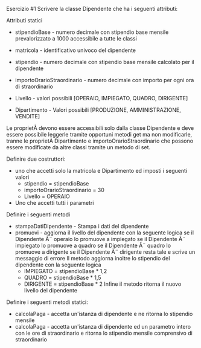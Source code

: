 Esercizio #1
Scrivere la classe Dipendente che ha i seguenti attributi:

Attributi statici
- stipendioBase - numero decimale con stipendio base mensile prevalorizzato a 1000 accessibile a tutte le classi

- matricola - identificativo univoco del dipendente
- stipendio - numero decimale con stipendio base mensile calcolato per il dipendente
- importoOrarioStraordinario - numero decimale con importo per ogni ora di straordinario
- Livello - valori possibili [OPERAIO, IMPIEGATO, QUADRO, DIRIGENTE]
- Dipartimento - Valori possibili [PRODUZIONE, AMMINISTRAZIONE, VENDITE]

Le proprietÃ  devono essere accessibili solo dalla classe Dipendente e deve essere possibile leggerle tramite opportuni metodi get ma non modificarle, tranne le proprietÃ  Dipartimento e importoOrarioStraordinario  che possono essere modificate da altre classi tramite un metodo di set.

Definire due costruttori: 
- uno che accetti solo la matricola e Dipartimento ed imposti i seguenti valori
	- stipendio = stipendioBase
	- importoOrarioStraordinario = 30
	- Livello = OPERAIO
- Uno che accetti tutti i parametri

Definire i seguenti metodi
- stampaDatiDipendente - Stampa i dati del dipendente
- promuovi - aggiorna il livello del dipendente con la seguente logica 
	se il Dipendente Ã¨ operaio lo promuove a impiegato
	se il Dipendente Ã¨ impiegato lo promuove a quadro
	se il Dipendente Ã¨ quadro lo promuove a dirigente
	se il Dipendente Ã¨ dirigente resta tale e scrive un messaggio di errore
  Il metodo aggiorna inoltre lo stipendio del dipendente con la seguente logica
	- IMPIEGATO = stipendioBase * 1,2
	- QUADRO = stipendioBase * 1,5
	- DIRIGENTE = stipendioBase * 2
 Infine il metodo ritorna il nuovo livello del dipendente

Definire i seguenti metodi statici:
- calcolaPaga - accetta un'istanza di dipendente e ne ritorna lo stipendio mensile
- calcolaPaga - accetta un'istanza di dipendente ed un parametro intero con le ore di straordinario e ritorna lo stipendio mensile comprensivo di straordinario